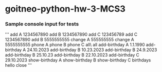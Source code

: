 # goitneo-python-hw-3-MCS3

### Sample console input for tests
'''
add A 1234567890
add B 1234567890
add C 123456789
add C 1234567890
add B 5555555555
change A 555555555
change A 5555555555
phone A
phone B
phone C
all\\
all
add-birthday A 1.1.1990
add-birthday A 24.10.2023
add-birthday B 10.23.2023
add-birthday B 24.9.2023
add-birthday B 25.10.23
add-birthday B 22.10.2023
add-birthday C 29.10.2023
show-birthday A
show-birthday B
show-birthday C
birthdays
hello
close
'''
